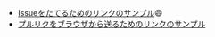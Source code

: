
* [Issueをたてるためのリンクのサンプル](https://github.com/miya0001/welcome/issues/new?labels=invite-me&title=%E4%BB%B2%E9%96%93%E3%81%AB%E5%85%A5%E3%82%8C%E3%81%A6%E3%83%BC%EF%BC%81):smile:
* [プルリクをブラウザから送るためのリンクのサンプル](https://github.com/miya0001/welcome/edit/master/README.md)

